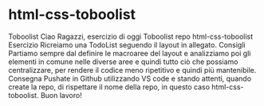 # html-css-toboolist
Toboolist
Ciao Ragazzi,
esercizio di oggi Toboolist
repo html-css-toboolist
Esercizio
Ricreiamo una TodoList seguendo il layout in allegato.
Consigli
Partiamo sempre dal definire le macroaree del layout e analizziamo poi gli elementi in comune nelle diverse aree e quindi tutto ciò che possiamo centralizzare, per rendere il codice meno ripetitivo e quindi più mantenibile.
Consegna
Pushate in Github utilizzando VS code e stando attenti, quando create la repo, di rispettare il nome della repo, in questo caso html-css-toboolist.
Buon lavoro!